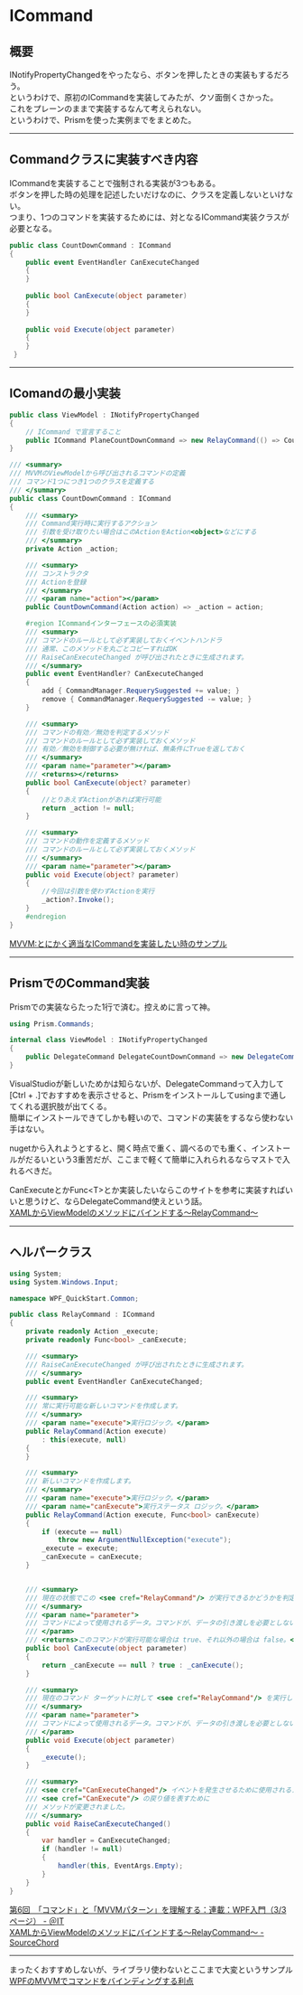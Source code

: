 # ICommand

## 概要

INotifyPropertyChangedをやったなら、ボタンを押したときの実装もするだろう。  
というわけで、原初のICommandを実装してみたが、クソ面倒くさかった。  
これをプレーンのままで実装するなんて考えられない。  
というわけで、Prismを使った実例までをまとめた。  

---

## Commandクラスに実装すべき内容

ICommandを実装することで強制される実装が3つもある。  
ボタンを押した時の処理を記述したいだけなのに、クラスを定義しないといけない。  
つまり、1つのコマンドを実装するためには、対となるICommand実装クラスが必要となる。  

``` C# : Commandクラスに実装すべき内容
public class CountDownCommand : ICommand
{
    public event EventHandler CanExecuteChanged
    {
    }
 
    public bool CanExecute(object parameter)
    {
    }
 
    public void Execute(object parameter)
    {
    }
 }
```

---

## IComandの最小実装

``` C# : IComandの最小実装
public class ViewModel : INotifyPropertyChanged
{
    // ICommand で宣言すること
    public ICommand PlaneCountDownCommand => new RelayCommand(() => Count++);
}

/// <summary>
/// MVVMのViewModelから呼び出されるコマンドの定義
/// コマンド1つにつき1つのクラスを定義する
/// </summary>
public class CountDownCommand : ICommand
{
    /// <summary>
    /// Command実行時に実行するアクション
    /// 引数を受け取りたい場合はこのActionをAction<object>などにする
    /// </summary>
    private Action _action;

    /// <summary>
    /// コンストラクタ
    /// Actionを登録
    /// </summary>
    /// <param name="action"></param>
    public CountDownCommand(Action action) => _action = action;

    #region ICommandインターフェースの必須実装
    /// <summary>
    /// コマンドのルールとして必ず実装しておくイベントハンドラ
    /// 通常、このメソッドを丸ごとコピーすればOK
    /// RaiseCanExecuteChanged が呼び出されたときに生成されます。
    /// </summary>
    public event EventHandler? CanExecuteChanged
    {
        add { CommandManager.RequerySuggested += value; }
        remove { CommandManager.RequerySuggested -= value; }
    }

    /// <summary>
    /// コマンドの有効／無効を判定するメソッド
    /// コマンドのルールとして必ず実装しておくメソッド
    /// 有効／無効を制御する必要が無ければ、無条件にTrueを返しておく
    /// </summary>
    /// <param name="parameter"></param>
    /// <returns></returns>
    public bool CanExecute(object? parameter)
    {
        //とりあえずActionがあれば実行可能
        return _action != null;
    }

    /// <summary>
    /// コマンドの動作を定義するメソッド
    /// コマンドのルールとして必ず実装しておくメソッド
    /// </summary>
    /// <param name="parameter"></param>
    public void Execute(object? parameter)
    {
        //今回は引数を使わずActionを実行
        _action?.Invoke();
    }
    #endregion
}
```

[MVVM:とにかく適当なICommandを実装したい時のサンプル](https://running-cs.hatenablog.com/entry/2016/09/03/211015)  

---

## PrismでのCommand実装

Prismでの実装ならたった1行で済む。控えめに言って神。  

``` cs
using Prism.Commands;

internal class ViewModel : INotifyPropertyChanged
{
    public DelegateCommand DelegateCountDownCommand => new DelegateCommand(() => Count++);
}
```

VisualStudioが新しいためかは知らないが、DelegateCommandって入力して[Ctrl + .]でおすすめを表示させると、Prismをインストールしてusingまで通してくれる選択肢が出てくる。  
簡単にインストールできてしかも軽いので、コマンドの実装をするなら使わない手はない。  

nugetから入れようとすると、開く時点で重く、調べるのでも重く、インストールがだるいという3重苦だが、ここまで軽くて簡単に入れられるならマストで入れるべきだ。  

CanExecuteとかFunc\<T>とか実装したいならこのサイトを参考に実装すればいいと思うけど、ならDelegateCommand使えという話。  
[XAMLからViewModelのメソッドにバインドする～RelayCommand～](https://sourcechord.hatenablog.com/entry/2014/01/13/200039)  

---

## ヘルパークラス

``` cs
using System;
using System.Windows.Input;

namespace WPF_QuickStart.Common;

public class RelayCommand : ICommand
{
    private readonly Action _execute;
    private readonly Func<bool> _canExecute;

    /// <summary>
    /// RaiseCanExecuteChanged が呼び出されたときに生成されます。
    /// </summary>
    public event EventHandler CanExecuteChanged;

    /// <summary>
    /// 常に実行可能な新しいコマンドを作成します。
    /// </summary>
    /// <param name="execute">実行ロジック。</param>
    public RelayCommand(Action execute)
        : this(execute, null)
    {
    }

    /// <summary>
    /// 新しいコマンドを作成します。
    /// </summary>
    /// <param name="execute">実行ロジック。</param>
    /// <param name="canExecute">実行ステータス ロジック。</param>
    public RelayCommand(Action execute, Func<bool> canExecute)
    {
        if (execute == null)
            throw new ArgumentNullException("execute");
        _execute = execute;
        _canExecute = canExecute;
    }


    /// <summary>
    /// 現在の状態でこの <see cref="RelayCommand"/> が実行できるかどうかを判定します。
    /// </summary>
    /// <param name="parameter">
    /// コマンドによって使用されるデータ。コマンドが、データの引き渡しを必要としない場合、このオブジェクトを null に設定できます。
    /// </param>
    /// <returns>このコマンドが実行可能な場合は true、それ以外の場合は false。</returns>
    public bool CanExecute(object parameter)
    {
        return _canExecute == null ? true : _canExecute();
    }

    /// <summary>
    /// 現在のコマンド ターゲットに対して <see cref="RelayCommand"/> を実行します。
    /// </summary>
    /// <param name="parameter">
    /// コマンドによって使用されるデータ。コマンドが、データの引き渡しを必要としない場合、このオブジェクトを null に設定できます。
    /// </param>
    public void Execute(object parameter)
    {
        _execute();
    }

    /// <summary>
    /// <see cref="CanExecuteChanged"/> イベントを発生させるために使用されるメソッド
    /// <see cref="CanExecute"/> の戻り値を表すために
    /// メソッドが変更されました。
    /// </summary>
    public void RaiseCanExecuteChanged()
    {
        var handler = CanExecuteChanged;
        if (handler != null)
        {
            handler(this, EventArgs.Empty);
        }
    }
}
```

[第6回　「コマンド」と「MVVMパターン」を理解する：連載：WPF入門（3/3 ページ） - ＠IT](https://atmarkit.itmedia.co.jp/ait/articles/1011/09/news102_3.html)  
[XAMLからViewModelのメソッドにバインドする～RelayCommand～ - SourceChord](https://sourcechord.hatenablog.com/entry/2014/01/13/200039)  

---

まったくおすすめしないが、ライブラリ使わないとここまで大変というサンプル  
[WPFのMVVMでコマンドをバインディングする利点](https://takamints.hatenablog.jp/entry/why-using-commands-in-wpf-mvvm)  

